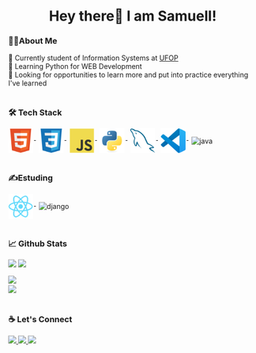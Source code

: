 <h1 align="center">Hey there👋 I am Samuell!</h1>
<h3 align="center"></h3>

### 🧑‍💻About Me
🚀 Currently student of Information Systems at [UFOP](https://ufop.br/)<br/>
🌱 Learning Python for WEB Development<br/>
👯 Looking for opportunities to learn more and put into practice everything I've learned

#


### 🛠 Tech Stack

<p>
  <img align="center" alt="html5" src="https://github.com/devicons/devicon/blob/master/icons/html5/html5-original.svg" width="50" height="50"/>&#8259;
  <img align="center" alt="css3" src="https://github.com/devicons/devicon/blob/master/icons/css3/css3-original.svg" width="50" height="50"/>&#8259;
  <img align="center" alt="javascript" src="https://github.com/devicons/devicon/blob/master/icons/javascript/javascript-original.svg" width="50" height="50"/>&#8259;
  <img align="center" alt="python" src="https://github.com/devicons/devicon/blob/master/icons/python/python-original.svg" width="50" height="50"/>&#8259;
  <img align="center" alt="mysql" src="https://github.com/devicons/devicon/blob/master/icons/mysql/mysql-original.svg" width="50" height="50"/>&#8259;
  <img align="center" alt="vscode" src="https://github.com/devicons/devicon/blob/v2.14.0/icons/vscode/vscode-original.svg" width="50" height="50"/>&#8259;
  <img align="center" alt="java" src="https://cdn.jsdelivr.net/gh/devicons/devicon@latest/icons/java/java-original.svg" width="50" height="50"/>
          
</p>

#

### ✍️Estuding
<p>
  <img align="center" alt="react" src="https://github.com/devicons/devicon/blob/v2.14.0/icons/react/react-original.svg" width="50" height="50"/>&#8259;
  <img align="center" alt="django" src="https://cdn.jsdelivr.net/gh/devicons/devicon@latest/icons/django/django-plain.svg" width="50" height="50"/>
</p>

#

### 📈 Github Stats


<div>
<p>
  <img height="210cm" src="https://github-readme-stats.vercel.app/api/top-langs/?username=SamuellAguiar&theme=dark">
  <img height="210cm" src="https://github-readme-stats.vercel.app/api?username=SamuellAguiar&show_icons=true&theme=dark">
</p>
 <img src="http://github-profile-summary-cards.vercel.app/api/cards/stats?username=SamuellAguiar&theme=dark"> <br/>
 <img src="https://komarev.com/ghpvc/?username=SamuellAguiar"/>
</div>




#

### ☕ Let's Connect
  <a href="mailto:samuellcarlosaguiar@gmail.com" alt="Gmail">
    <img src="https://img.shields.io/badge/Gmail-D14836?style=for-the-badge&logo=gmail&logoColor=white">
  </a>

  <a href="https://www.linkedin.com/in/samuell-aguiar/" alt="Linkedin">
    <img src="https://img.shields.io/badge/LinkedIn-0077B5?style=for-the-badge&logo=linkedin&logoColor=white">
  </a>

  <a href="+5531982089884" alt="WhatsApp">
    <img src="https://img.shields.io/badge/WhatsApp-25D366?style=for-the-badge&logo=whatsapp&logoColor=white">
  </a>
  
#
